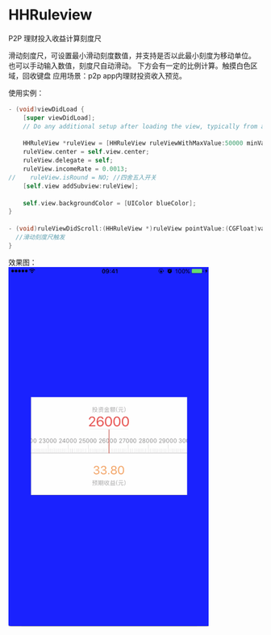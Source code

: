 # HHRuleview
P2P 理财投入收益计算刻度尺


滑动刻度尺，可设置最小滑动刻度数值，并支持是否以此最小刻度为移动单位。 也可以手动输入数值，刻度尺自动滑动。
下方会有一定的比例计算。触摸白色区域，回收键盘
应用场景：p2p app内理财投资收入预览。

使用实例：
```Objective-C
- (void)viewDidLoad {
    [super viewDidLoad];
    // Do any additional setup after loading the view, typically from a nib.
    
    HHRuleView *ruleView = [HHRuleView ruleViewWithMaxValue:50000 minValue:0 scale:1000 frame:CGRectMake(0, 200, 320, 200)];
    ruleView.center = self.view.center;
    ruleView.delegate = self;
    ruleView.incomeRate = 0.0013;
//    ruleView.isRound = NO; //四舍五入开关
    [self.view addSubview:ruleView];
    
    self.view.backgroundColor = [UIColor blueColor];
}

- (void)ruleViewDidScroll:(HHRuleView *)ruleView pointValue:(CGFloat)value {
  //滑动刻度尺触发
}
```

效果图：<br>
![img](https://github.com/a1003072244/HHRuleview/blob/master/效果图.gif)
